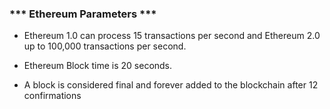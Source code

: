 ###     *** Ethereum Parameters ***

- Ethereum 1.0 can process 15 transactions per second and Ethereum 2.0 up to 100,000 transactions per second.

- Ethereum Block time is 20 seconds.

- A block is considered final and forever added to the blockchain after 12 confirmations
